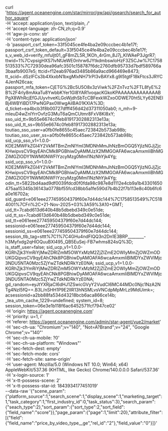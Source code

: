 curl 'https://agent.oceanengine.com/star/mirror/gw/api/gsearch/search_for_author_square' \
  -H 'accept: application/json, text/plain, */*' \
  -H 'accept-language: zh-CN,zh;q=0.9' \
  -H 'agw-js-conv: str' \
  -H 'content-type: application/json' \
  -b 'passport_csrf_token=33f5045ce4fe4ba2e09cccbec4b1e17f; passport_csrf_token_default=33f5045ce4fe4ba2e09cccbec4b1e17f; s_v_web_id=verify_mfuljt01_gF8mZL5R_1KOh_4rGm_8J7j_KIWAeP3JgrR7; ttwid=1%7CvpsigHXS7IvNfJeWE0nhrw6JYtkdmbswloHzF3Z5CJw%7C1758513533%7C72930dea96afc3501c158787f6dc2760dfb95733d7bdf589766a3baafb9007e5; ttcid=f12eab976ad3485b86a9acd966469e8473; tt_scid=.dSzIFCs3b4XkxbN1bxgMIxNH71rPI3vBAYx8.g9I5tgtF18kFtcs3JRYC4JenN26caa; passport_mfa_token=CjETG%2Bc5U5O8x3zViwk%2FZnTvz%2FTL8fyE%2B%2F4rly8mAkaTu8YwbbKYer1Gl8YAR1voqacKGkoKPAAAAAAAAAAAAABPgX8WhRcjEfGJUyvhveKLGoWjdhSbTcCBFexkWZxoODWE70ht5LYy62ENElBj4WBYiBD17PwNGPax0WwgAiIBA01KXlA%3D; d_ticket=ea4bcb3f8b00727dfff456d42d37311050ab0; n_mh=9-mIeuD4wZnlYrrOvfzG3MuT6aQmCUtmr8FxV8Kl8xY; sso_uid_tt=9b55e6674c0feb81917302882313e13a; sso_uid_tt_ss=9b55e6674c0feb81917302882313e13a; toutiao_sso_user=a0fb0fe8655c45aec723842b573ab98b; toutiao_sso_user_ss=a0fb0fe8655c45aec723842b573ab98b; sid_ucp_sso_v1=1.0.0-KDE2MWFkZGI4Y2VkMTBmZmNlYmI3MDNhMmJhNzBmOGQ5YjIzNGJjZjcKHwipvsCV9qyEAhCMk8PGBhiwDyAMMJzX2MMGOAFA6wcaAmxmIiBhMGZiMGZlODY1NWM0NWFlYzcyMzg0MmI1NzNhYjk4Yg; ssid_ucp_sso_v1=1.0.0-KDE2MWFkZGI4Y2VkMTBmZmNlYmI3MDNhMmJhNzBmOGQ5YjIzNGJjZjcKHwipvsCV9qyEAhCMk8PGBhiwDyAMMJzX2MMGOAFA6wcaAmxmIiBhMGZiMGZlODY1NWM0NWFlYzcyMzg0MmI1NzNhYjk4Yg; odin_tt=5822bd4aad9df0039fdcd0f0fda98c987e8d1112e4cb9a1b43301650475aa15345b36143a0778bf55fcd38bb5a1fe590d7b4b22f7b113e8c40b6fc6a0e16702a; sid_guard=e061eee277459504379f60e7d44dc144%7C1758513549%7C5184001%7CFri%2C+21-Nov-2025+03%3A59%3A10+GMT; uid_tt=7cabd613d640b48b5dbebd349c0e51de; uid_tt_ss=7cabd613d640b48b5dbebd349c0e51de; sid_tt=e061eee277459504379f60e7d44dc144; sessionid=e061eee277459504379f60e7d44dc144; sessionid_ss=e061eee277459504379f60e7d44dc144; session_tlb_tag=sttt%7C1%7C4GHu4ndFlQQ3n2Dn1E3BRP________-h3Myfxdg2qHlOQuuBXl495_QB5EuSej-FB7whms824sQ%3D; is_staff_user=false; sid_ucp_v1=1.0.0-KGRhZjk3YmRiYjMwZDRlZmM5OWYxMzM2ZjZlZmE2OWIyMmZjOWZmODUKGQipvsCV9qyEAhCNk8PGBhiwDyAMOAFA6wcaAmxmIiBlMDYxZWVlMjc3NDU5NTA0Mzc5ZjYwZTdkNDRkYzE0NA; ssid_ucp_v1=1.0.0-KGRhZjk3YmRiYjMwZDRlZmM5OWYxMzM2ZjZlZmE2OWIyMmZjOWZmODUKGQipvsCV9qyEAhCNk8PGBhiwDyAMOAFA6wcaAmxmIiBlMDYxZWVlMjc3NDU5NTA0Mzc5ZjYwZTdkNDRkYzE0NA; gd_random=eyJtYXRjaCI6dHJ1ZSwicGVyY2VudCI6MC44MDc0Njc1NzA2NTg4NzI5fQ==.B3L/nSHH1P9E2lIR13hNSMLvsVNCdpMpMrLz9MdUimk=; acsessionid=a2bb88fa534d43218bcb6aca866ce14b; _tea_utm_cache_1229=undefined; system_id=8; session_token=06e3e1b118f6ac6452571fcf7947ce02' \
  -H 'origin: https://agent.oceanengine.com' \
  -H 'priority: u=1, i' \
  -H 'referer: https://agent.oceanengine.com/admin/star-agent/vue2/market' \
  -H 'sec-ch-ua: "Chromium";v="140", "Not=A?Brand";v="24", "Google Chrome";v="140"' \
  -H 'sec-ch-ua-mobile: ?0' \
  -H 'sec-ch-ua-platform: "Windows"' \
  -H 'sec-fetch-dest: empty' \
  -H 'sec-fetch-mode: cors' \
  -H 'sec-fetch-site: same-origin' \
  -H 'user-agent: Mozilla/5.0 (Windows NT 10.0; Win64; x64) AppleWebKit/537.36 (KHTML, like Gecko) Chrome/140.0.0.0 Safari/537.36' \
  -H 'x-login-source: 1' \
  -H 'x-tt-possess-scene: 2' \
  -H 'x-tt-possess-star-id: 1843934177451019' \
  --data-raw '{"scene_param":{"platform_source":1,"search_scene":1,"display_scene":1,"marketing_target":1,"task_category":1,"first_industry_id":0,"task_status":3},"search_param":{"seach_type":2},"sort_param":{"sort_type":2,"sort_field":{"field_name":"score"}},"page_param":{"page":1,"limit":20},"attribute_filter":[{"field":{"field_name":"price_by_video_type__ge","rel_id":"2"},"field_value":"0"}]}'